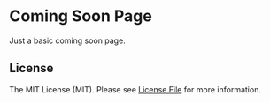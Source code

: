# Coming Soon Page

Just a basic coming soon page.

## License
The MIT License (MIT). Please see [License File](license.md) for more information.